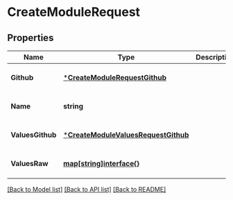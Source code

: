 # CreateModuleRequest

## Properties
Name | Type | Description | Notes
------------ | ------------- | ------------- | -------------
**Github** | [***CreateModuleRequestGithub**](CreateModuleRequestGithub.md) |  | [optional] [default to null]
**Name** | **string** |  | [optional] [default to null]
**ValuesGithub** | [***CreateModuleValuesRequestGithub**](CreateModuleValuesRequestGithub.md) |  | [optional] [default to null]
**ValuesRaw** | [**map[string]interface{}**](interface{}.md) |  | [optional] [default to null]

[[Back to Model list]](../README.md#documentation-for-models) [[Back to API list]](../README.md#documentation-for-api-endpoints) [[Back to README]](../README.md)

